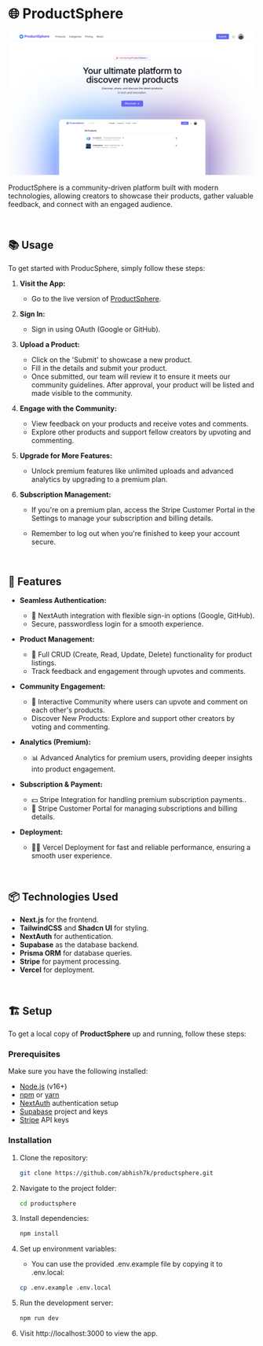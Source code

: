 # 🌐 ProductSphere

![Preview](./public/readme-ss.png)

ProductSphere is a community-driven platform built with modern technologies, allowing creators to showcase their products, gather valuable feedback, and connect with an engaged audience.



<br>

## 📚 Usage

To get started with ProducSphere, simply follow these steps:

1. **Visit the App:**
   - Go to the live version of [ProductSphere](https://productsphere.vercel.app/).

2. **Sign In:**
   - Sign in using OAuth (Google or GitHub).

3. **Upload a Product:**
   - Click on the 'Submit' to showcase a new product.
   - Fill in the details and submit your product. 
   - Once submitted, our team will review it to ensure it meets our community guidelines. After approval, your product will be listed and made visible to the community.

4. **Engage with the Community:**
   - View feedback on your products and receive votes and comments.
   - Explore other products and support fellow creators by upvoting and commenting.

5. **Upgrade for More Features:**
   - Unlock premium features like unlimited uploads and advanced analytics by upgrading to a premium plan.


6. **Subscription Management:**
   - If you're on a premium plan, access the Stripe Customer Portal in the Settings to manage your subscription and billing details.

   - Remember to log out when you're finished to keep your account secure.


<br>


## 🚀 Features

- **Seamless Authentication:**
  - 🔑 NextAuth integration with flexible sign-in options (Google, GitHub).
  - Secure, passwordless login for a smooth experience.


- **Product Management:**
  - 📝 Full CRUD (Create, Read, Update, Delete) functionality for product listings.
  - Track feedback and engagement through upvotes and comments.


- **Community Engagement:**
  - 👥 Interactive Community where users can upvote and comment on each other's products.
  - Discover New Products: Explore and support other creators by voting and commenting.

- **Analytics (Premium):**
  - 📊 Advanced Analytics for premium users, providing deeper insights into product engagement. 

- **Subscription & Payment:**
  - 💵 Stripe Integration for handling premium subscription payments..
  - 🔄 Stripe Customer Portal for managing subscriptions and billing details.

- **Deployment:**
  - 😶‍🌫️ Vercel Deployment for fast and reliable performance, ensuring a smooth user experience.

<br>

## 📦 Technologies Used
- **Next.js** for the frontend.
- **TailwindCSS** and **Shadcn UI** for styling.
- **NextAuth** for authentication.
- **Supabase** as the database backend.
- **Prisma ORM** for database queries.
- **Stripe** for payment processing.
- **Vercel** for deployment.

<br>

## 🏗️ Setup

To get a local copy of **ProductSphere** up and running, follow these steps:

### Prerequisites

Make sure you have the following installed:

- [Node.js](https://nodejs.org/) (v16+)
- [npm](https://www.npmjs.com/) or [yarn](https://yarnpkg.com/)
- [NextAuth](https://authjs.dev/) authentication setup
- [Supabase](https://supabase.com/) project and keys
- [Stripe](https://stripe.com/) API keys

### Installation

1. Clone the repository:
   ```bash
   git clone https://github.com/abhish7k/productsphere.git

2. Navigate to the project folder:
    ```bash
    cd productsphere

3. Install dependencies:
    ```bash
    npm install

4. Set up environment variables:
    
    - You can use the provided .env.example file by copying it to .env.local:
      
    ```bash
    cp .env.example .env.local

5. Run the development server:
    ```bash
    npm run dev

6. Visit http://localhost:3000 to view the app.


<br>


